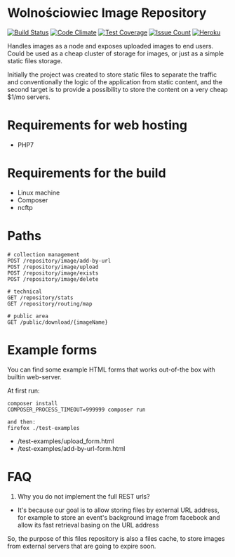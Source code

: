 Wolnościowiec Image Repository
==============================

[![Build Status](https://travis-ci.org/Wolnosciowiec/image-repository.svg?branch=master)](https://travis-ci.org/Wolnosciowiec/image-repository)
[![Code Climate](https://codeclimate.com/github/Wolnosciowiec/image-repository/badges/gpa.svg)](https://codeclimate.com/github/Wolnosciowiec/image-repository)
[![Test Coverage](https://codeclimate.com/github/Wolnosciowiec/image-repository/badges/coverage.svg)](https://codeclimate.com/github/Wolnosciowiec/image-repository/coverage)
[![Issue Count](https://codeclimate.com/github/Wolnosciowiec/image-repository/badges/issue_count.svg)](https://codeclimate.com/github/Wolnosciowiec/image-repository)
[![Heroku](https://heroku-badge.herokuapp.com/?app=image-repository-test)](https://image-repository-test.herokuapp.com/)

Handles images as a node and exposes uploaded images
to end users. Could be used as a cheap cluster of storage
for images, or just as a simple static files storage.

Initially the project was created to store static files
to separate the traffic and conventionally the logic of the application
from static content, and the second target is to provide a possibility
to store the content on a very cheap $1/mo servers.

Requirements for web hosting
============================

- PHP7

Requirements for the build
==========================

- Linux machine
- Composer
- ncftp

Paths
=====

```
# collection management
POST /repository/image/add-by-url
POST /repository/image/upload
POST /repository/image/exists
POST /repository/image/delete

# technical
GET /repository/stats
GET /repository/routing/map

# public area
GET /public/download/{imageName}
```

Example forms
=============

You can find some example HTML forms that works out-of-the box with builtin web-server.

At first run:

```
composer install
COMPOSER_PROCESS_TIMEOUT=999999 composer run

and then:
firefox ./test-examples
```

- /test-examples/upload_form.html
- /test-examples/add-by-url-form.html

FAQ
===

1. Why you do not implement the full REST urls?
- It's because our goal is to allow storing files by external URL address,
for example to store an event's background image from facebook
and allow its fast retrieval basing on the URL address

So, the purpose of this files repository is also a files cache,
to store images from external servers that are going to expire soon.
